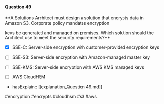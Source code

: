 #### Question  49


**A Solutions Architect must design a solution that encrypts data in Amazon S3. Corporate policy mandates encryption

keys be generated and managed on premises. Which solution should the Architect use to meet the security requirements?**


- [x] SSE-C: Server-side encryption with customer-provided encryption keys


- [ ] SSE-S3: Server-side encryption with Amazon-managed master key


- [ ] SSE-KMS: Server-side encryption with AWS KMS managed keys


- [ ] AWS CloudHSM



- hasExplain:: [[explanation_Question  49.md]]

#encryption #encrypts #cloudhsm #s3 #aws 